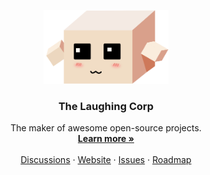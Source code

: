 <!-- PROJECT LOGO -->
<p align="center">
  <a href="https://github.com/thelaughingcorp">
    <img src="https://raw.githubusercontent.com/thelaughingcorp/.github/main/logo.svg" alt="Logo" width="200">
  </a>

  <h3 align="center">The Laughing Corp</h3>

  <p align="center">
    The maker of awesome open-source projects.
    <br />
    <a href="https://github.com/thelaughingcorp"><strong>Learn more »</strong></a>
    <br />
    <br />
    <a href="https://github.com/thelaughingcorp/.github/discussions">Discussions</a>
    ·
    <a href="https://thelaughingcorp.com">Website</a>
    ·
    <a href="https://github.com/thelaughingcorp/.github/issues">Issues</a>
    ·
    <a href="https://thelaughingcorp.com/roadmap">Roadmap</a>
  </p>
</p>
